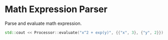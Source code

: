 # Math Expression Parser

Parse and evaluate math expression.

```c++
std::cout << Processor::evaluate("x^2 + exp(y)", {{"x", 3}, {"y", 2}}) << std::endl;
```
